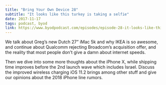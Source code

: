 ```yaml
---
title: "Bring Your Own Device 28"
subtitle: "It looks like this turkey is taking a selfie"
date: 2017-11-17
tags: podcast, byod
link: https://www.byodpodcast.com/episodes/episode-28-it-looks-like-this-turkey-is-taking-a-selfie/17/11/2017
---
```

We talk about Greg’s new Dutch 27” iMac 5k and why IKEA is so awesome, and continue about Qualcomm rejecting Broadcom’s acquisition offer, and the reality that most people don’t give a damn about internet speeds.

Then we dive into some more thoughts about the iPhone X, while shipping time improves before the 2nd launch wave which includes Israel. Discuss the improved wireless charging iOS 11.2 brings among other stuff and give our opinions about the 2018 iPhone line rumors.
